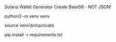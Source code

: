
Solana Wallet Generator 
Create Base58 - NOT JSON!

python3 -m venv venv

source venv\bin\activate

pip install -r requirements.txt

